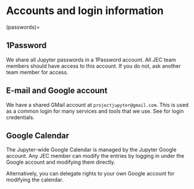 # Accounts and login information

(passwords)=
## 1Password

We share all Jupyter passwords in a 1Password account.
All JEC team members should have access to this account.
If you do not, ask another team member for access.

## E-mail and Google account

We have a shared GMail account at `projectjupyter@gmail.com`.
This is used as a common login for many services and tools that we use.
See [](#paswords) for login credentials.

## Google Calendar

The Jupyter-wide Google Calendar is managed by the Jupyter Google account.
Any JEC member can modify the entries by logging in under the Google account and modifying them directly.

Alternatively, you can delegate rights to your own Google account for modifying the calendar.
